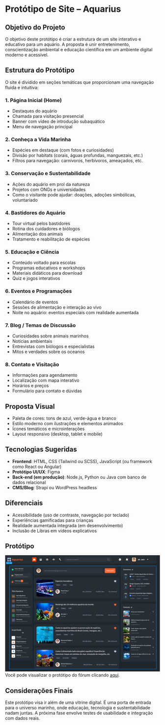 # Protótipo de Site – Aquarius

## Objetivo do Projeto

O objetivo deste protótipo é criar a estrutura de um site interativo e educativo para um aquário. A proposta é unir entretenimento, conscientização ambiental e educação científica em um ambiente digital moderno e acessível.

## Estrutura do Protótipo

O site é dividido em seções temáticas que proporcionam uma navegação fluida e intuitiva:

### 1. **Página Inicial (Home)**
- Destaques do aquário
- Chamada para visitação presencial
- Banner com vídeo de introdução subaquático
- Menu de navegação principal

### 2. **Conheça a Vida Marinha**
- Espécies em destaque (com fotos e curiosidades)
- Divisão por habitats (corais, águas profundas, manguezais, etc.)
- Filtros para navegação: carnívoros, herbívoros, ameaçados, etc.

### 3. **Conservação e Sustentabilidade**
- Ações do aquário em prol da natureza
- Projetos com ONGs e universidades
- Como o visitante pode ajudar: doações, adoções simbólicas, voluntariado

### 4. **Bastidores do Aquário**
- Tour virtual pelos bastidores
- Rotina dos cuidadores e biólogos
- Alimentação dos animais
- Tratamento e reabilitação de espécies

### 5. **Educação e Ciência**
- Conteúdo voltado para escolas
- Programas educativos e workshops
- Materiais didáticos para download
- Quiz e jogos interativos

### 6. **Eventos e Programações**
- Calendário de eventos
- Sessões de alimentação e interação ao vivo
- Noite no aquário: eventos especiais com realidade aumentada

### 7. **Blog / Temas de Discussão**
- Curiosidades sobre animais marinhos
- Notícias ambientais
- Entrevistas com biólogos e especialistas
- Mitos e verdades sobre os oceanos

### 8. **Contato e Visitação**
- Informações para agendamento
- Localização com mapa interativo
- Horários e preços
- Formulário para contato e dúvidas

## Proposta Visual

- Paleta de cores: tons de azul, verde-água e branco
- Estilo moderno com ilustrações e elementos animados
- Ícones temáticos e microinterações
- Layout responsivo (desktop, tablet e mobile)

## Tecnologias Sugeridas

- **Frontend**: HTML, CSS (Tailwind ou SCSS), JavaScript (ou framework como React ou Angular)
- **Protótipo UI/UX**: Figma
- **Back-end (em produção)**: Node.js, Python ou Java com banco de dados relacional
- **CMS/Blog**: Strapi ou WordPress headless

## Diferenciais

- Acessibilidade (uso de contraste, navegação por teclado)
- Experiências gamificadas para crianças
- Realidade aumentada integrada (em desenvolvimento)
- Inclusão de Libras em vídeos explicativos

## Protótipo
![Protótipo](assets/prototipo.png)
Você pode visualizar o protótipo do fórum clicando [aqui](https://www.figma.com/proto/Sg5Sm8Uw913hyS5KDWhF2I/Forum-UI-Design--Community-?node-id=5-1267&t=gJ4FGgDv7ekqMHMH-1&scaling=min-zoom&content-scaling=fixed&page-id=0%3A1&starting-point-node-id=5%3A1267).

## Considerações Finais

Este protótipo visa ir além de uma vitrine digital. É uma porta de entrada para o universo marinho, onde educação, tecnologia e sustentabilidade nadam juntas. A próxima fase envolve testes de usabilidade e integração com dados reais.

